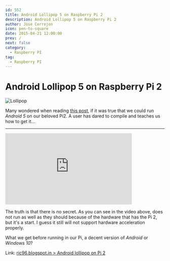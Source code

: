 ```yaml
---
id: 552
title: Android Lollipop 5 on Raspberry Pi 2
description: Android Lollipop 5 on Raspberry Pi 2
author: Jose Cerrejon
icon: pen-to-square
date: 2015-04-21 12:00:00
prev: /
next: false
category:
  - Raspberry PI
tag:
  - Raspberry PI
---
```


# Android Lollipop 5 on Raspberry Pi 2

![Lollipop](/images/2015/04/lollipop.png)

Many wondered when reading [this post](/post.php?id=547), if it was true that we could run *Android 5* on our beloved Pi2. A user has dared to compile and teaches us how to get it...

- - -
<iframe width="400" height="225" src="https://www.youtube.com/embed/QdwaaMZBhjo?rel=0&amp;controls=0&amp;showinfo=0" frameborder="0" allowfullscreen></iframe>

The truth is that there is no secret. As you can see in the video above, does not run as well as they should because of the hardware that has the Pi 2, but it's a start. I guess it still will not support hardware acceleration properly.

What we get before running in our Pi, a decent version of *Android* or *Windows 10*?

Link: [ric96.blogspot.in > Android lollipop on Pi 2](http://ric96.blogspot.in/2015/03/android-lollipop-on-pi-2.html)